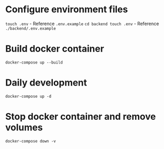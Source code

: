 # Configure environment files

`touch .env` - Reference `.env.example`
`cd backend touch .env` - Reference `./backend/.env.example`

# Build docker container

`docker-compose up --build`

# Daily development

`docker-compose up -d`

# Stop docker container and remove volumes

`docker-compose down -v`

